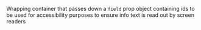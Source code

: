 Wrapping container that passes down a `field` prop object containing ids to be used for accessibility purposes to ensure info text is read out by screen readers
